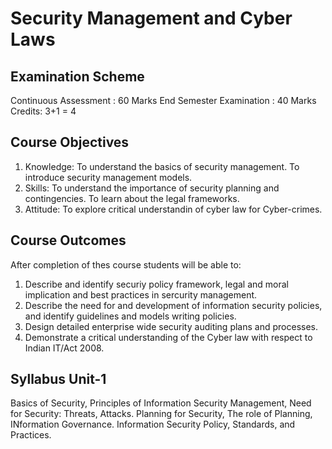 # Security Management and Cyber Laws #

## Examination Scheme ##

Continuous Assessment : 60 Marks
End Semester Examination : 40 Marks
Credits: 3+1 = 4

## Course Objectives ##

1. Knowledge: To understand the basics of security management.
              To introduce security management models.
2. Skills: To understand the importance of security planning and contingencies.
           To learn about the legal frameworks.
3. Attitude: To explore critical understandin of cyber law for Cyber-crimes.

## Course Outcomes ##

After completion of thes course students will be able to:

1. Describe and identify securiy policy framework, legal and moral implication and best practices in sercurity management.
2. Describe the need for and development of information security policies, and identify guidelines and models writing policies.
3. Design detailed enterprise wide security auditing plans and processes.
4. Demonstrate a critical understanding of the Cyber law with respect to Indian IT/Act 2008.

## Syllabus Unit-1 ##

Basics of Security, Principles of Information Security Management, Need for Security: Threats, Attacks.
Planning for Security, The role of Planning, INformation Governance. Information Security Policy, Standards, and Practices.
